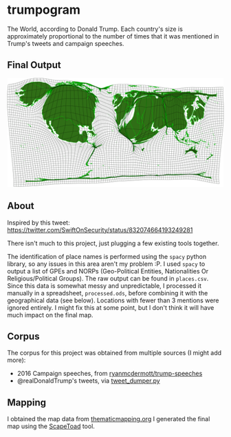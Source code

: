 # trumpogram
The World, according to Donald Trump. Each country's size is approximately proportional to the number of times that it was mentioned in Trump's tweets and campaign speeches.

## Final Output
![Output Map Image](https://raw.githubusercontent.com/DavidBuchanan314/trumpogram/master/output.png)

## About

Inspired by this tweet: https://twitter.com/SwiftOnSecurity/status/832074664193249281

There isn't much to this project, just plugging a few existing tools together.

The identification of place names is performed using the `spacy` python library, so any issues in this area aren't my problem :P.
I used `spacy` to output a list of GPEs and NORPs (Geo-Political Entities, Nationalities Or Religious/Political Groups).
The raw output can be found in `places.csv`. Since this data is somewhat messy and unpredictable, I processed it manually in a spreadsheet, `processed.ods`, before combining it with the geographical data (see below).
Locations with fewer than 3 mentions were ignored entirely. I might fix this at some point, but I don't think it will have much impact on the final map.

## Corpus
The corpus for this project was obtained from multiple sources (I might add more):

 - 2016 Campaign speeches, from [ryanmcdermott/trump-speeches](https://github.com/ryanmcdermott/trump-speeches)
 - @realDonaldTrump's tweets, via [tweet_dumper.py](https://gist.github.com/yanofsky/5436496)

## Mapping

I obtained the map data from [thematicmapping.org](http://thematicmapping.org/downloads/TM_WORLD_BORDERS_SIMPL-0.3.zip)
I generated the final map using the [ScapeToad](http://chorogram.choros.ch/scapetoad/) tool.
